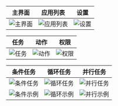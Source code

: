 | 主界面 | 应用列表 | 设置 |
| - | - | - |
|![主界面](https://github.com/mr-bogey/AutoTouch/tree/main/images/home.png)|![应用列表](https://github.com/mr-bogey/AutoTouch/tree/main/images/apps.png)|![设置](https://github.com/mr-bogey/AutoTouch/tree/main/images/setting.png)|

| 任务 | 动作 | 权限 |
| - | - | - |
|![任务](https://github.com/mr-bogey/AutoTouch/tree/main/images/tasks.png)|![动作](https://github.com/mr-bogey/AutoTouch/tree/main/images/action.png)|![权限](https://github.com/mr-bogey/AutoTouch/tree/main/images/permission.png)|

| 条件任务 | 循环任务 | 并行任务 |
| - | - | - |
|![条件任务](https://github.com/mr-bogey/AutoTouch/tree/main/images/condition_config.png)|![循环任务](https://github.com/mr-bogey/AutoTouch/tree/main/images/loop_config.png)|![并行任务](https://github.com/mr-bogey/AutoTouch/tree/main/images/parallel_config.png)|
|![条件示例](https://github.com/mr-bogey/AutoTouch/tree/main/images/condition_example.png)|![循环示例](https://github.com/mr-bogey/AutoTouch/tree/main/images/loop_example.png)|![并行示例](https://github.com/mr-bogey/AutoTouch/tree/main/images/parallel_example.png)|
